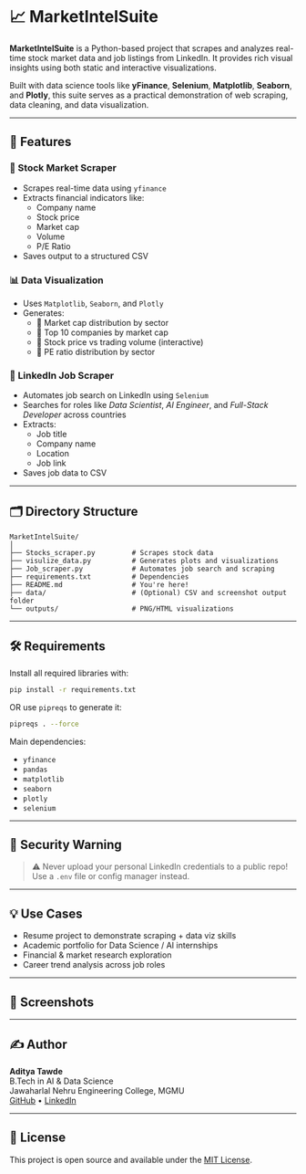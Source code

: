 # 📈 MarketIntelSuite

**MarketIntelSuite** is a Python-based project that scrapes and analyzes real-time stock market data and job listings from LinkedIn. It provides rich visual insights using both static and interactive visualizations.

Built with data science tools like **yFinance**, **Selenium**, **Matplotlib**, **Seaborn**, and **Plotly**, this suite serves as a practical demonstration of web scraping, data cleaning, and data visualization.

---

## 🚀 Features

### 🧾 Stock Market Scraper
- Scrapes real-time data using `yfinance`
- Extracts financial indicators like:
  - Company name
  - Stock price
  - Market cap
  - Volume
  - P/E Ratio
- Saves output to a structured CSV

### 📊 Data Visualization
- Uses `Matplotlib`, `Seaborn`, and `Plotly`
- Generates:
  - 📌 Market cap distribution by sector
  - 📌 Top 10 companies by market cap
  - 📌 Stock price vs trading volume (interactive)
  - 📌 PE ratio distribution by sector

### 💼 LinkedIn Job Scraper
- Automates job search on LinkedIn using `Selenium`
- Searches for roles like *Data Scientist*, *AI Engineer*, and *Full-Stack Developer* across countries
- Extracts:
  - Job title
  - Company name
  - Location
  - Job link
- Saves job data to CSV

---

## 🗂 Directory Structure

```
MarketIntelSuite/
│
├── Stocks_scraper.py         # Scrapes stock data
├── visulize_data.py          # Generates plots and visualizations
├── Job_scraper.py            # Automates job search and scraping
├── requirements.txt          # Dependencies
├── README.md                 # You're here!
├── data/                     # (Optional) CSV and screenshot output folder
└── outputs/                  # PNG/HTML visualizations
```

---

## 🛠 Requirements

Install all required libraries with:

```bash
pip install -r requirements.txt
```

OR use `pipreqs` to generate it:

```bash
pipreqs . --force
```

Main dependencies:
- `yfinance`
- `pandas`
- `matplotlib`
- `seaborn`
- `plotly`
- `selenium`

---

## 🔐 Security Warning

> ⚠️ Never upload your personal LinkedIn credentials to a public repo!  
Use a `.env` file or config manager instead.

---

## 💡 Use Cases

- Resume project to demonstrate scraping + data viz skills
- Academic portfolio for Data Science / AI internships
- Financial & market research exploration
- Career trend analysis across job roles

---

## 📸 Screenshots



---

## ✍️ Author

**Aditya Tawde**  
B.Tech in AI & Data Science  
Jawaharlal Nehru Engineering College, MGMU  
[GitHub](https://github.com/adityatawde9699) • [LinkedIn](https://www.linkedin.com/in/aditya-s-tawde-7a1392315?lipi=urn%3Ali%3Apage%3Ad_flagship3_profile_view_base_contact_details%3BiJCrjr%2FTQJWM6iTXo52upQ%3D%3D)

---

## 📌 License

This project is open source and available under the [MIT License](LICENSE).
